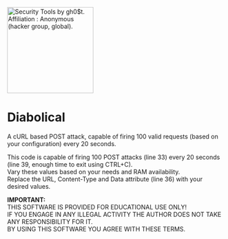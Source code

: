 <img src="https://i.pinimg.com/originals/23/a1/1f/23a11f14ab93d3ed4541960141e380ad.gif" width="200" alt="Security Tools by gh0$t. Affiliation : Anonymous (hacker group, global)." title="Security Tools by gh0$t. Affiliation : Anonymous (hacker group, global)." />  

# Diabolical
A cURL based POST attack, capable of firing 100 valid requests (based on your configuration) every 20 seconds.

This code is capable of firing 100 POST attacks (line 33) every 20 seconds (line 39, enough time to exit using CTRL+C).  
Vary these values based on your needs and RAM availability.  
Replace the URL, Content-Type and Data attribute (line 36) with your desired values.  

**IMPORTANT:**  
THIS SOFTWARE IS PROVIDED FOR EDUCATIONAL USE ONLY!  
IF YOU ENGAGE IN ANY ILLEGAL ACTIVITY THE AUTHOR DOES NOT TAKE ANY RESPONSIBILITY FOR IT.  
BY USING THIS SOFTWARE YOU AGREE WITH THESE TERMS.
